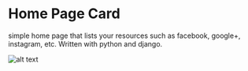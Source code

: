 <h1>Home Page Card</h1>
<p>simple home page that lists your resources such as facebook, google+, instagram, etc. Written with python and django.</p>

![alt text](http://static.tumblr.com/uac2k0c/rjTm99vn6/homepage_screenshot.png "Screenshot")

